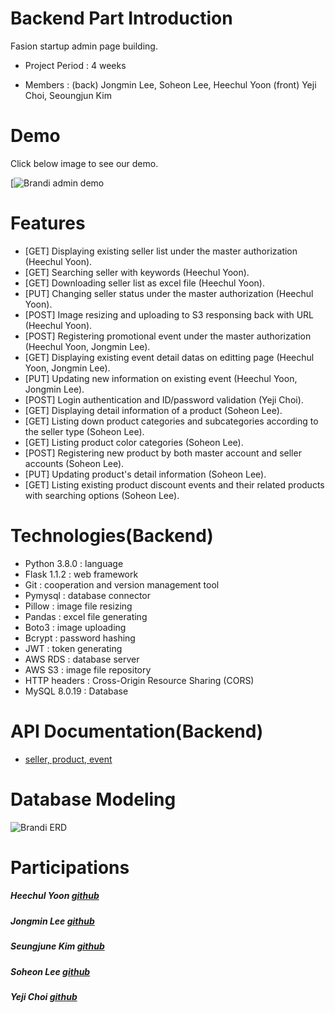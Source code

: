 # Backend Part Introduction

Fasion startup admin page building. 

+ Project Period  : 4 weeks

+ Members         : (back) Jongmin Lee, Soheon Lee, Heechul Yoon (front) Yeji Choi, Seoungjun Kim
         
# Demo
Click below image to see our demo.


[![Brandi admin demo]()

# Features
+ [GET] Displaying existing seller list under the master authorization (Heechul Yoon).
+ [GET] Searching seller with keywords (Heechul Yoon).
+ [GET] Downloading seller list as excel file (Heechul Yoon).
+ [PUT] Changing seller status under the master authorization (Heechul Yoon).
+ [POST] Image resizing and uploading to S3 responsing back with URL (Heechul Yoon).
+ [POST] Registering promotional event under the master authorization (Heechul Yoon, Jongmin Lee).
+ [GET] Displaying existing event detail datas on editting page (Heechul Yoon, Jongmin Lee).
+ [PUT] Updating new information on existing event (Heechul Yoon, Jongmin Lee). 
+ [POST] Login authentication and ID/password validation (Yeji Choi).
+ [GET] Displaying detail information of a product (Soheon Lee).
+ [GET] Listing down product categories and subcategories according to the seller type (Soheon Lee).
+ [GET] Listing product color categories (Soheon Lee).
+ [POST] Registering new product by both master account and seller accounts (Soheon Lee).
+ [PUT] Updating product's detail information (Soheon Lee).
+ [GET] Listing existing product discount events and their related products with searching options (Soheon Lee).


# Technologies(Backend)
+ Python 3.8.0 : language
+ Flask 1.1.2  : web framework
+ Git          : cooperation and version management tool
+ Pymysql      : database connector
+ Pillow       : image file resizing
+ Pandas       : excel file generating
+ Boto3        : image uploading
+ Bcrypt       : password hashing
+ JWT          : token generating
+ AWS RDS      : database server
+ AWS S3       : image file repository
+ HTTP headers : Cross-Origin Resource Sharing (CORS)
+ MySQL 8.0.19 : Database

# API Documentation(Backend)
+ [seller, product, event](https://documenter.getpostman.com/view/10892890/Szf6WTQ3?version=latest)

# Database Modeling
![Brandi ERD](https://brandi-intern.s3.ap-northeast-2.amazonaws.com/242bbc15-dd4e-492c-8ec5-fb01d00c33f3)

# Participations
##### Heechul Yoon <a href="https://github.com/valentin1235">github</a>
##### Jongmin Lee <a href="https://github.com/jomminii">github</a>
##### Seungjune Kim <a href="https://github.com/DanSJKim">github</a> 
##### Soheon Lee <a href="https://github.com/soheon-lee">github</a>
##### Yeji Choi <a href="https://github.com/yeji0120">github</a>